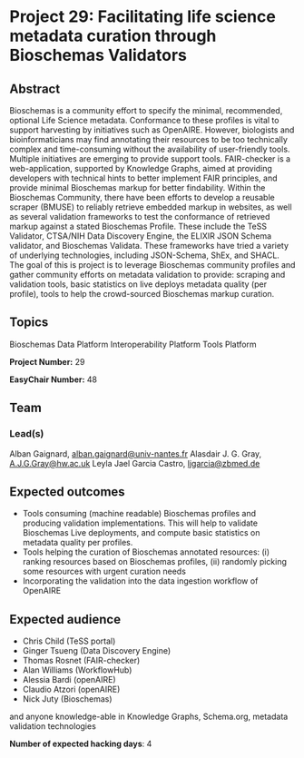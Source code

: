 # Project 29: Facilitating life science metadata curation through Bioschemas Validators

## Abstract

Bioschemas is a community effort to specify the minimal, recommended, optional Life Science metadata. Conformance to these profiles is vital to support harvesting by initiatives such as OpenAIRE.
However, biologists and bioinformaticians may find annotating their resources to be too technically complex and time-consuming without the availability of user-friendly tools.
Multiple initiatives are emerging to provide support tools. FAIR-checker is a web-application, supported by Knowledge Graphs, aimed at providing developers with technical hints to better implement FAIR principles, and provide minimal Bioschemas markup for better findability.
Within the Bioschemas Community, there have been efforts to develop a reusable scraper (BMUSE) to reliably retrieve embedded markup in websites, as well as several validation frameworks to test the conformance of retrieved markup against a stated Bioschemas Profile. These include the TeSS Validator, CTSA/NIH Data Discovery Engine, the ELIXIR JSON Schema validator, and Bioschemas Validata. These frameworks have tried a variety of underlying technologies, including JSON-Schema, ShEx, and SHACL.
The goal of this is project is to leverage Bioschemas community profiles and gather community efforts on metadata validation to provide: scraping and validation tools, basic statistics on live deploys metadata quality (per profile), tools to help the crowd-sourced Bioschemas markup curation.

## Topics

Bioschemas
Data Platform
Interoperability Platform
Tools Platform

**Project Number:** 29



**EasyChair Number:** 48

## Team

### Lead(s)

Alban Gaignard, alban.gaignard@univ-nantes.fr
Alasdair J. G. Gray, A.J.G.Gray@hw.ac.uk
Leyla Jael Garcia Castro, ljgarcia@zbmed.de

## Expected outcomes

- Tools consuming (machine readable) Bioschemas profiles and producing validation implementations. This will help to validate Bioschemas Live deployments, and compute basic statistics on metadata quality per profiles.
- Tools helping the curation of Bioschemas annotated resources:  (i) ranking resources based on Bioschemas profiles, (ii) randomly picking some resources with urgent curation needs
- Incorporating the validation into the data ingestion workflow of OpenAIRE

## Expected audience

- Chris Child (TeSS portal)
- Ginger Tsueng (Data Discovery Engine)
- Thomas Rosnet (FAIR-checker)
-  Alan Williams (WorkflowHub)
- Alessia Bardi (openAIRE)
- Claudio Atzori (openAIRE)
- Nick Juty (Bioschemas)

and anyone knowledge-able in Knowledge Graphs, Schema.org, metadata validation technologies

**Number of expected hacking days**: 4

